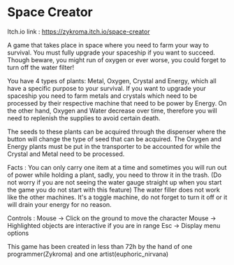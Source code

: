 # Space Creator

Itch.io link :
https://zykroma.itch.io/space-creator

A game that takes place in space where you need to farm your way to survival.
You must fully upgrade your spaceship if you want to succeed. Though beware, you might run of oxygen or ever worse, you could forget to turn off the water filter!

You have 4 types of plants: Metal, Oxygen, Crystal and Energy, which all have a specific purpose to your survival. If you want to upgrade your spaceship you need to farm metals and crystals which need to be processed by their respective machine that need to be power by Energy.  On the other hand, Oxygen and Water decrease over time, therefore you will need to replenish the supplies to avoid certain death.

The seeds to these plants can be acquired through the dispenser where the button will change the type of seed that can be acquired.  The Oxygen and Energy plants must be put in the transporter to be accounted for while the Crystal and Metal need to be processed.  


Facts :
You can only carry one item at a time and sometimes you will run out of power while holding a plant, sadly, you need to throw it in the trash.
(Do not worry if you are not seeing the water gauge straight up when you start the game you do not start with this feature)
The water filler does not work like the other machines. It's a toggle machine, do not forget to turn it off or it will drain your energy for no reason.


Controls :
Mouse ->  Click on the ground to move the character
Mouse -> Highlighted objects are interactive if you are in range
Esc -> Display menu options


This game has been created in less than 72h by the hand of one programmer(Zykroma) and one artist(euphoric_nirvana)
